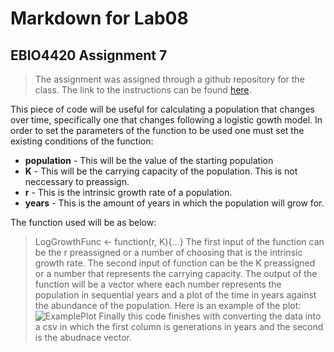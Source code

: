 # Markdown for Lab08
## EBIO4420 Assignment 7
> The assignment was assigned through a github repository for the class. The link to the instructions can be found [here](https://github.com/flaxmans/CompBio_on_git/blob/main/Labs/Lab08/Lab08_documentation_and_metadata.md).

This piece of code will be useful for calculating a population that changes over time, specifically one that changes following a logistic gowth model.
In order to set the parameters of the function to be used one must set the existing conditions of the function:
* **population** - This will be the value of the starting population
* **K** - This will be the carrying capacity of the population. This is not neccessary to preassign.
* **r** - This is the intrinsic growth rate of a population.
* **years** - This is the amount of years in which the population will grow for.

The function used will be as below:
> LogGrowthFunc <- function(r, K){...}
The first input of the function can be the r preassigned or a number of choosing that is the intrinsic growth rate. The second input of function can be the K preassigned or a number that represents the carrying capacity.
The output of the function will be a vector where each number represents the population in sequential years and a plot of the time in years against the abundance of the population.
Here is an example of the plot:
![ExamplePlot](~/Desktop/EBIO4420/Compbiolabs_homework/Labs/Lab08/ExamplePlotLab08)
Finally this code finishes with converting the data into a csv in which the first column is generations in years and the second is the abudnace vector.

